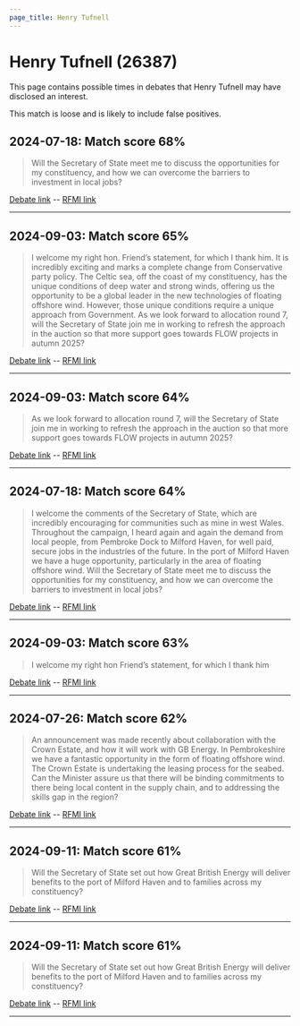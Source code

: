 ```yaml
---
page_title: Henry Tufnell
---
```


# Henry Tufnell  (26387)

This page contains possible times in debates that Henry Tufnell may have disclosed an interest.

This match is loose and is likely to include false positives. 



## 2024-07-18: Match score 68%

>Will the Secretary of State meet me to discuss the opportunities for my constituency, and how we can overcome the barriers to investment in local jobs?

[Debate link](https://www.theyworkforyou.com/debates/?id=2024-07-18f.206.5)  --  [RFMI link](https://www.theyworkforyou.com/mp/26387/register)


---



## 2024-09-03: Match score 65%

>I welcome my right hon. Friend’s statement, for which I thank him. It is incredibly exciting and marks a complete change from Conservative party policy. The Celtic sea, off the coast of my constituency, has the unique conditions of deep water and strong winds, offering us the opportunity to be a global leader in the new technologies of floating offshore wind. However, those unique conditions require a unique approach from Government. As we look forward to allocation round 7, will the Secretary of State join me in working to refresh the approach in the auction so that more support goes towards FLOW projects in autumn 2025?

[Debate link](https://www.theyworkforyou.com/debates/?id=2024-09-03c.192.1)  --  [RFMI link](https://www.theyworkforyou.com/mp/26387/register)


---



## 2024-09-03: Match score 64%

>As we look forward to allocation round 7, will the Secretary of State join me in working to refresh the approach in the auction so that more support goes towards FLOW projects in autumn 2025?

[Debate link](https://www.theyworkforyou.com/debates/?id=2024-09-03c.192.1)  --  [RFMI link](https://www.theyworkforyou.com/mp/26387/register)


---



## 2024-07-18: Match score 64%

>I welcome the comments of the Secretary of State, which are incredibly encouraging for communities such as mine in west Wales. Throughout the campaign, I heard again and again the demand from local people, from Pembroke Dock to Milford Haven, for well paid, secure jobs in the industries of the future. In the port of Milford Haven we have a huge opportunity, particularly in the area of floating offshore wind. Will the Secretary of State meet me to discuss the opportunities for my constituency, and how we can overcome the barriers to investment in local jobs?

[Debate link](https://www.theyworkforyou.com/debates/?id=2024-07-18f.206.5)  --  [RFMI link](https://www.theyworkforyou.com/mp/26387/register)


---



## 2024-09-03: Match score 63%

>I welcome my right hon Friend’s statement, for which I thank him

[Debate link](https://www.theyworkforyou.com/debates/?id=2024-09-03c.192.1)  --  [RFMI link](https://www.theyworkforyou.com/mp/26387/register)


---



## 2024-07-26: Match score 62%

>An announcement was made recently about collaboration with the Crown Estate, and how it will work with GB Energy. In Pembrokeshire we have a fantastic opportunity in the form of floating offshore wind. The Crown Estate is undertaking the leasing  process for the seabed. Can the Minister assure us that there will be binding commitments to there being local content in the supply chain, and to addressing the skills gap in the region?

[Debate link](https://www.theyworkforyou.com/debates/?id=2024-07-26d.940.5)  --  [RFMI link](https://www.theyworkforyou.com/mp/26387/register)


---



## 2024-09-11: Match score 61%

>Will the Secretary of State set out how Great British Energy will deliver benefits to the port of Milford Haven and to families across my constituency?

[Debate link](https://www.theyworkforyou.com/debates/?id=2024-09-11b.809.0)  --  [RFMI link](https://www.theyworkforyou.com/mp/26387/register)


---



## 2024-09-11: Match score 61%

>Will the Secretary of State set out how Great British Energy will deliver benefits to the port of Milford Haven and to families across my constituency?

[Debate link](https://www.theyworkforyou.com/debates/?id=2024-09-11b.809.0)  --  [RFMI link](https://www.theyworkforyou.com/mp/26387/register)


---

